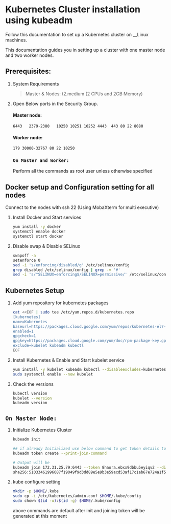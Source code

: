 # Kubernetes Cluster installation using kubeadm
Follow this documentation to set up a Kubernetes cluster on __Linux machines.

This documentation guides you in setting up a cluster with one master node and two worker nodes.

## Prerequisites: 
1. System Requirements 
    >Master & Nodes: t2.medium (2 CPUs and 2GB Memory)   
     

1. Open Below ports in the Security Group. 
   #### Master node: 
    `6443  
    2379-2380  
    10250
    10251
    10252
    4443 
    443
    80
    22
    8080 `

   #### Worker node:
    `179
    30000-32767
    80
    22
    10250`  

   ### `On Master and Worker:`
   Perform all the commands as root user unless otherwise specified
 
## Docker setup and Configuration setting for all nodes
   Connect to the nodes with ssh 22 (Using MobaXterm for multi executive) 
   
1. Install Docker and Start services
   ```sh
   yum install -y docker
   systemctl enable docker
   systemctl start docker
   ```
   
2. Disable swap & Disable SELinux
   ```sh
   swapoff -a
   setenforce 0
   sed -i 's/enforcing/disabled/g' /etc/selinux/config
   grep disabled /etc/selinux/config | grep -v '#'
   sed -i 's/^SELINUX=enforcing$/SELINUX=permissive/' /etc/selinux/config
   ```
   
## Kubernetes Setup
1. Add yum repository for kubernetes packages 
    ```sh
    cat <<EOF | sudo tee /etc/yum.repos.d/kubernetes.repo
    [kubernetes]
    name=Kubernetes
    baseurl=https://packages.cloud.google.com/yum/repos/kubernetes-el7-\$basearch
    enabled=1
    gpgcheck=1
    gpgkey=https://packages.cloud.google.com/yum/doc/rpm-package-key.gpg
    exclude=kubelet kubeadm kubectl
    EOF
    ```
2. Install Kubernetes & Enable and Start kubelet service
    ```sh
    yum install -y kubelet kubeadm kubectl --disableexcludes=kubernetes
    sudo systemctl enable --now kubelet
    ```
3. Check the versions
   ```sh
   kubectl version
   kubelet --version
   kubeadm version
   ```
 
## `On Master Node:`
1. Initialize Kubernetes Cluster
    ```sh
    kubeadm init
    
    ## if already Initialized use below command to get token details to join workers
    kubeadm token create --print-join-command
    
    # Output will be
    kubeadm join 172.31.25.79:6443 --token 8haora.ebxx9dbbu5eyiqv2 --discovery-token-ca-cert-hash
    sha256:51033461996687f19049f9d3dd89e5e9b3e59acd53af17c1ab67e724a1f59bb7
    ```
2. kube configure setting
   ```sh
   mkdir -p $HOME/.kube
   sudo cp -i /etc/kubernetes/admin.conf $HOME/.kube/config
   sudo chown $(id -u):$(id -g) $HOME/.kube/config
   ```
   above commands are default after init and joining token will be generated at this moment
   
